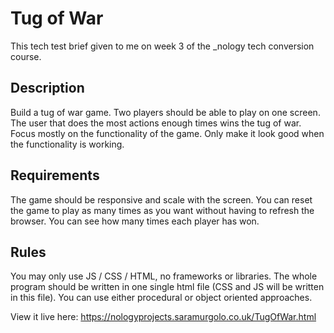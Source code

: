 # Tug of War

This tech test brief given to me on week 3 of the \_nology tech conversion course.

## Description

Build a tug of war game. Two players should be able to play on one screen. The user that does the most actions enough times wins the tug of war. Focus mostly on the functionality of the game. Only make it look good when the functionality is working.

## Requirements

The game should be responsive and scale with the screen.
You can reset the game to play as many times as you want without having to refresh the browser.
You can see how many times each player has won.

## Rules

You may only use JS / CSS / HTML, no frameworks or libraries.
The whole program should be written in one single html file (CSS and JS will be written in this file).
You can use either procedural or object oriented approaches.

View it live here: https://nologyprojects.saramurgolo.co.uk/TugOfWar.html

